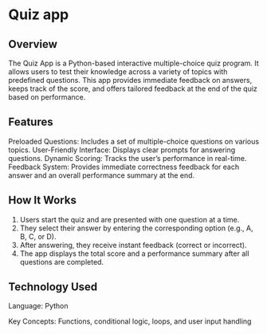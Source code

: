 # Quiz app
## Overview

The Quiz App is a Python-based interactive multiple-choice quiz program. It allows users to test their knowledge across a variety of topics with predefined questions. This app provides immediate feedback on answers, keeps track of the score, and offers tailored feedback at the end of the quiz based on performance.

## Features
Preloaded Questions: Includes a set of multiple-choice questions on various topics.
User-Friendly Interface: Displays clear prompts for answering questions.
Dynamic Scoring: Tracks the user’s performance in real-time.
Feedback System: Provides immediate correctness feedback for each answer and an overall performance summary at the end.

## How It Works
1. Users start the quiz and are presented with one question at a time.
2. They select their answer by entering the corresponding option (e.g., A, B, C, or D).
3. After answering, they receive instant feedback (correct or incorrect).
4. The app displays the total score and a performance summary after all questions are completed.

## Technology Used
Language: Python

Key Concepts: Functions, conditional logic, loops, and user input handling
